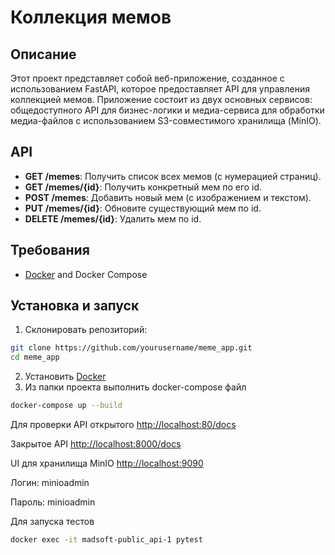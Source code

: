 # Коллекция мемов

## Описание

Этот проект представляет собой веб-приложение, созданное с использованием FastAPI, которое предоставляет API для управления коллекцией мемов. Приложение состоит из двух основных сервисов: общедоступного API для бизнес-логики и медиа-сервиса для обработки медиа-файлов с использованием S3-совместимого хранилища (MinIO).

## API

- **GET /memes**: Получить список всех мемов (с нумерацией страниц).
- **GET /memes/{id}**: Получить конкретный мем по его id.
- **POST /memes**: Добавить новый мем (с изображением и текстом).
- **PUT /memes/{id}**: Обновите существующий мем по id.
- **DELETE /memes/{id}**: Удалить мем по id.

## Требования

- [Docker](https://www.docker.com/) and Docker Compose

## Установка и запуск

1. Склонировать репозиторий:

```bash
git clone https://github.com/yourusername/meme_app.git
cd meme_app
```
2. Установить [Docker](https://www.docker.com/)
3. Из папки проекта выполнить docker-compose файл
```bash
docker-compose up --build
```
Для проверки API открытого [http://localhost:80/docs](http://localhost:80/docs)

Закрытое API [http://localhost:8000/docs](http://localhost:8000/docs)

UI для хранилища MinIO [http://localhost:9090](http://localhost:9090)

Логин: minioadmin

Пароль: minioadmin 

Для запуска тестов
```bash
docker exec -it madsoft-public_api-1 pytest
```